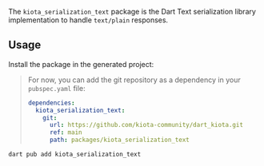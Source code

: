 The `kiota_serialization_text` package is the Dart Text serialization library implementation to
handle `text/plain` responses.

## Usage

Install the package in the generated project:

> For now, you can add the git repository as a dependency in your `pubspec.yaml` file:
>
> ```yaml
> dependencies:
>   kiota_serialization_text:
>     git:
>       url: https://github.com/kiota-community/dart_kiota.git
>       ref: main
>       path: packages/kiota_serialization_text
> ```

```bash
dart pub add kiota_serialization_text
```
